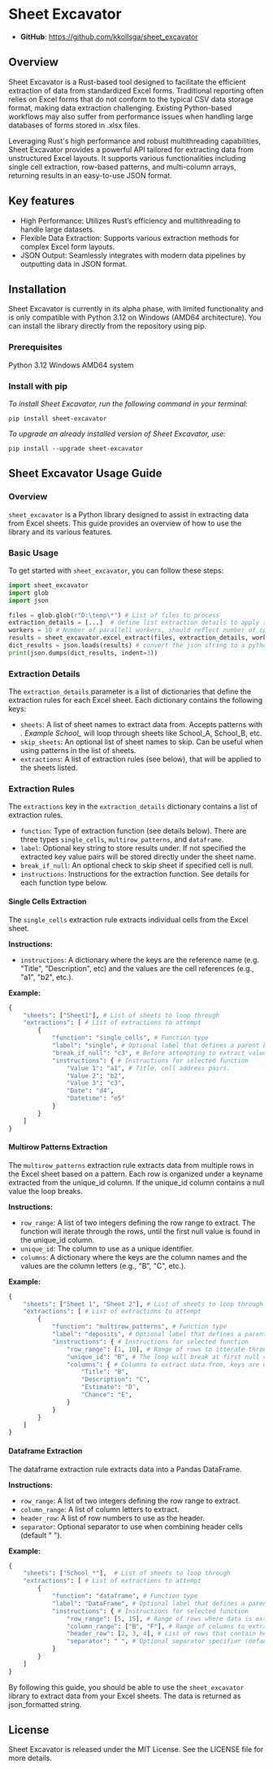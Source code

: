 # Sheet Excavator
* **GitHub**: https://github.com/kkollsga/sheet_excavator

## Overview
Sheet Excavator is a Rust-based tool designed to facilitate the efficient extraction of data from standardized Excel forms. Traditional reporting often relies on Excel forms that do not conform to the typical CSV data storage format, making data extraction challenging. Existing Python-based workflows may also suffer from performance issues when handling large databases of forms stored in .xlsx files.

Leveraging Rust's high performance and robust multithreading capabilities, Sheet Excavator provides a powerful API tailored for extracting data from unstructured Excel layouts. It supports various functionalities including single cell extraction, row-based patterns, and multi-column arrays, returning results in an easy-to-use JSON format.

## Key features
- High Performance: Utilizes Rust’s efficiency and multithreading to handle large datasets.
- Flexible Data Extraction: Supports various extraction methods for complex Excel form layouts.
- JSON Output: Seamlessly integrates with modern data pipelines by outputting data in JSON format.

## Installation
Sheet Excavator is currently in its alpha phase, with limited functionality and is only compatible with Python 3.12 on Windows (AMD64 architecture). You can install the library directly from the repository using pip.

### Prerequisites
Python 3.12
Windows AMD64 system

### Install with pip
*To install Sheet Excavator, run the following command in your terminal:*
```
pip install sheet-excavator
```
*To upgrade an already installed version of Sheet Excavator, use:*
```
pip install --upgrade sheet-excavator
```

## Sheet Excavator Usage Guide

### Overview
`sheet_excavator` is a Python library designed to assist in extracting data from Excel sheets. This guide provides an overview of how to use the library and its various features.

### Basic Usage
To get started with `sheet_excavator`, you can follow these steps:

```python
import sheet_excavator
import glob
import json

files = glob.glob(r"D:\temp\*") # List of files to process
extraction_details = [...]  # define list extraction details to apply to each file (see below)
workers = 10 # Number of parallell workers, should reflect number of cpu cores on the system.
results = sheet_excavator.excel_extract(files, extraction_details, workers0) # excel_extractor returns a json formated string
dict_results = json.loads(results) # convert the json string to a python dict
print(json.dumps(dict_results, indent=3))
```

### Extraction Details
The `extraction_details` parameter is a list of dictionaries that define the extraction rules for each Excel sheet. Each dictionary contains the following keys:
* `sheets`: A list of sheet names to extract data from. Accepts patterns with *. Example School_* will loop through sheets like School_A, School_B, etc.
* `skip_sheets`: An optional list of sheet names to skip. Can be useful when using patterns in the list of sheets.
* `extractions`: A list of extraction rules (see below), that will be applied to the sheets listed.


### Extraction Rules
The `extractions` key in the `extraction_details` dictionary contains a list of extraction rules.
* `function`: Type of extraction function (see details below). There are three types `single_cells`, `multirow_patterns`, and `dataframe`.
* `label`: Optional key string to store results under. If not specified the extracted key value pairs will be stored directly under the sheet name.
* `break_if_null`: An optional check to skip sheet if specified cell is null.
* `instructions`: Instructions for the extraction function. See details for each function type below. 

#### Single Cells Extraction
The `single_cells` extraction rule extracts individual cells from the Excel sheet.

**Instructions:**
* `instructions`: A dictionary where the keys are the reference name (e.g. "Title", "Description", etc) and the values are the cell references (e.g., "a1", "b2", etc.).

**Example:**
```python
{
    "sheets": ["Sheet1"], # List of sheets to loop through
    "extractions": [ # List of extractions to attempt
        {
            "function": "single_cells", # Function type
            "label": "single", # Optional label that defines a parent key
            "break_if_null": "c3", # Before attempting to extract values from sheet, checks if this cell is null
            "instructions": { # Instructions for selected function
                "Value 1": "a1", # Title, cell address pairs.
                "Value 2": "b2",
                "Value 3": "c3",
                "Date": "d4",
                "Datetime": "e5"
            }
        }
    ]
}
```

#### Multirow Patterns Extraction
The `multirow_patterns` extraction rule extracts data from multiple rows in the Excel sheet based on a pattern. Each row is organized under a keyname extracted from the unique_id column. If the unique_id column contains a null value the loop breaks.

**Instructions:**
* `row_range`: A list of two integers defining the row range to extract. The function will iterate through the rows, until the first null value is found in the unique_id column.
* `unique_id`: The column to use as a unique identifier.
* `columns`: A dictionary where the keys are the column names and the values are the column letters (e.g., "B", "C", etc.).

**Example:**
```python
{
    "sheets": ["Sheet 1", "Sheet 2"], # List of sheets to loop through
    "extractions": [ # List of extractions to attempt
        {
            "function": "multirow_patterns", # Function type
            "label": "deposits", # Optional label that defines a parent key
            "instructions": { # Instructions for selected function
                "row_range": [1, 10], # Range of rows to itterate through
                "unique_id": "B", # The loop will break at first null value in this column
                "columns": { # Columns to extract data from, keys are used as value title.
                    "Title": "B",
                    "Description": "C",
                    "Estimate": "D",
                    "Chance": "E",
                }
            }
        }
    ]
}
```

#### Dataframe Extraction
The dataframe extraction rule extracts data into a Pandas DataFrame.

**Instructions:**

* `row_range`: A list of two integers defining the row range to extract.
* `column_range`: A list of column letters to extract.
* `header_row`: A list of row numbers to use as the header.
* `separator`: Optional separator to use when combining header cells (default " ").

**Example:**
```python
{
    "sheets": ["School_*"],  # List of sheets to loop through
    "extractions": [ # List of extractions to attempt
        {
            "function": "dataframe", # Function type
            "label": "DataFrame", # Optional label that defines a parent key
            "instructions": { # Instructions for selected function
                "row_range": [5, 15], # Range of rows where data is extracted from
                "column_range": ["B", "F"], # Range of columns to extract headers and data
                "header_row": [2, 3, 4], # List of rows that contain header data (will be concatenated to a string)
                "separator": " ", # Optional separator specifier (defaults to " ")
            }
        }
    ]
}
```

By following this guide, you should be able to use the `sheet_excavator` library to extract data from your Excel sheets. The data is returned as json_formatted string.

## License
Sheet Excavator is released under the MIT License. See the LICENSE file for more details.